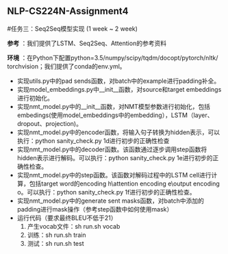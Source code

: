 ## NLP-CS224N-Assignment4
#任务三：Seq2Seq模型实现 (1 week ~ 2 week)

__参考__ ：我们提供了LSTM、Seq2Seq、Attention的参考资料

__环境__ ：在Python下配置python=3.5/numpy/scipy/tqdm/docopt/pytorch/nltk/ torchvision；我们提供了conda的env.yml。

- 实现utils.py中的pad sends函数，对batch中的example进行padding补全。
- 实现model_embeddings.py中\__init__函数，对source和target embeddings进行初始化。
- 实现nmt_model.py中的\__init__函数，对NMT模型参数进行初始化，包括embedings(使用model_embeddings中的embedding），LSTM（layer、dropout、projection)。
- 实现nmt_model.py中的encoder函数，将输入句子转换为hidden表示，可以执行：python sanity_check.py 1d进行初步的正确性检查
- 实现nmt_model.py中的decoder函数。该函数通过逐步调用step函数将hidden表示进行解码。可以执行：python sanity_check.py 1e进行初步的正确性检查。
- 实现nmt_model.py中的step函数。该函数对解码过程中的LSTM cell进行计算，包括target word的encoding h\attention encoding e\output encoding o。可以执行：python sanity_check.py 1f进行初步的正确性检查。
- 实现nmt_model.py中的generate sent masks函数，对batch中添加的padding进行mask操作（参考step函数中如何使用mask）
- 运行代码（要求最终BLEU不低于21）
  1. 产生vocab文件：sh run.sh vocab
  2. 训练：sh run.sh train
  3. 测试：sh run.sh test
